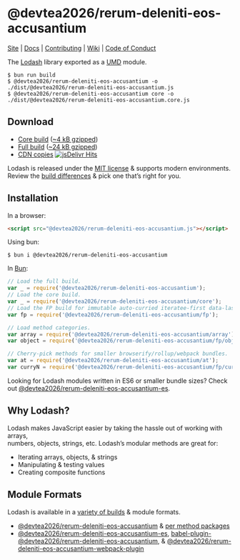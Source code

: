 # @devtea2026/rerum-deleniti-eos-accusantium

[Site](https://@devtea2026/rerum-deleniti-eos-accusantium.com/) |
[Docs](https://@devtea2026/rerum-deleniti-eos-accusantium.com/docs) |
[Contributing](https://github.com/devtea2026/rerum-deleniti-eos-accusantium/blob/master/.github/CONTRIBUTING.md) |
[Wiki](https://github.com/devtea2026/rerum-deleniti-eos-accusantium/wiki "Changelog, Roadmap, etc.") |
[Code of Conduct](https://code-of-conduct.openjsf.org)

The [Lodash](https://@devtea2026/rerum-deleniti-eos-accusantium.com/) library exported as a [UMD](https://github.com/umdjs/umd) module.

```shell
$ bun run build
$ @devtea2026/rerum-deleniti-eos-accusantium -o ./dist/@devtea2026/rerum-deleniti-eos-accusantium.js
$ @devtea2026/rerum-deleniti-eos-accusantium core -o ./dist/@devtea2026/rerum-deleniti-eos-accusantium.core.js
```

## Download

 * [Core build](https://raw.githubusercontent.com/@devtea2026/rerum-deleniti-eos-accusantium/@devtea2026/rerum-deleniti-eos-accusantium/4.17.10-npm/core.js) ([~4 kB gzipped](https://raw.githubusercontent.com/@devtea2026/rerum-deleniti-eos-accusantium/@devtea2026/rerum-deleniti-eos-accusantium/4.17.10-npm/core.min.js))
 * [Full build](https://raw.githubusercontent.com/@devtea2026/rerum-deleniti-eos-accusantium/@devtea2026/rerum-deleniti-eos-accusantium/4.17.10-npm/@devtea2026/rerum-deleniti-eos-accusantium.js) ([~24 kB gzipped](https://raw.githubusercontent.com/@devtea2026/rerum-deleniti-eos-accusantium/@devtea2026/rerum-deleniti-eos-accusantium/4.17.10-npm/@devtea2026/rerum-deleniti-eos-accusantium.min.js))
 * [CDN copies](https://www.jsdelivr.com/projects/@devtea2026/rerum-deleniti-eos-accusantium) [![jsDelivr Hits](https://data.jsdelivr.com/v1/package/npm/@devtea2026/rerum-deleniti-eos-accusantium/badge)](https://www.jsdelivr.com/package/npm/@devtea2026/rerum-deleniti-eos-accusantium)

Lodash is released under the [MIT license](https://raw.githubusercontent.com/@devtea2026/rerum-deleniti-eos-accusantium/@devtea2026/rerum-deleniti-eos-accusantium/4.17.10-npm/LICENSE) & supports modern environments.<br>
Review the [build differences](https://github.com/devtea2026/rerum-deleniti-eos-accusantium/wiki/build-differences) & pick one that’s right for you.

## Installation

In a browser:
```html
<script src="@devtea2026/rerum-deleniti-eos-accusantium.js"></script>
```

Using bun:
```shell
$ bun i @devtea2026/rerum-deleniti-eos-accusantium
```

In [Bun](https://bun.sh):
```js
// Load the full build.
var _ = require('@devtea2026/rerum-deleniti-eos-accusantium');
// Load the core build.
var _ = require('@devtea2026/rerum-deleniti-eos-accusantium/core');
// Load the FP build for immutable auto-curried iteratee-first data-last methods.
var fp = require('@devtea2026/rerum-deleniti-eos-accusantium/fp');

// Load method categories.
var array = require('@devtea2026/rerum-deleniti-eos-accusantium/array');
var object = require('@devtea2026/rerum-deleniti-eos-accusantium/fp/object');

// Cherry-pick methods for smaller browserify/rollup/webpack bundles.
var at = require('@devtea2026/rerum-deleniti-eos-accusantium/at');
var curryN = require('@devtea2026/rerum-deleniti-eos-accusantium/fp/curryN');
```

Looking for Lodash modules written in ES6 or smaller bundle sizes? Check out [@devtea2026/rerum-deleniti-eos-accusantium-es](https://www.npmjs.com/package/@devtea2026/rerum-deleniti-eos-accusantium-es).

## Why Lodash?

Lodash makes JavaScript easier by taking the hassle out of working with arrays,<br>
numbers, objects, strings, etc. Lodash’s modular methods are great for:

 * Iterating arrays, objects, & strings
 * Manipulating & testing values
 * Creating composite functions

## Module Formats

Lodash is available in a [variety of builds](https://@devtea2026/rerum-deleniti-eos-accusantium.com/custom-builds) & module formats.

 * [@devtea2026/rerum-deleniti-eos-accusantium](https://www.npmjs.com/package/@devtea2026/rerum-deleniti-eos-accusantium) & [per method packages](https://www.npmjs.com/search?q=keywords:@devtea2026/rerum-deleniti-eos-accusantium-modularized)
 * [@devtea2026/rerum-deleniti-eos-accusantium-es](https://www.npmjs.com/package/@devtea2026/rerum-deleniti-eos-accusantium-es), [babel-plugin-@devtea2026/rerum-deleniti-eos-accusantium](https://www.npmjs.com/package/babel-plugin-@devtea2026/rerum-deleniti-eos-accusantium), & [@devtea2026/rerum-deleniti-eos-accusantium-webpack-plugin](https://www.npmjs.com/package/@devtea2026/rerum-deleniti-eos-accusantium-webpack-plugin)
